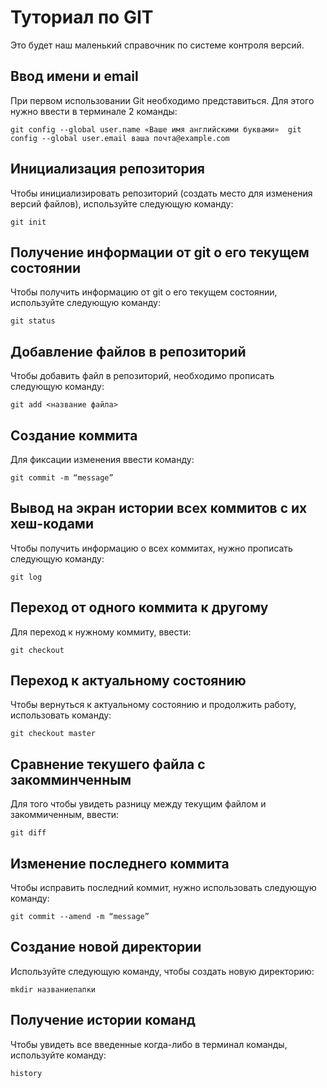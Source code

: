 # Туториал по GIT
Это будет наш маленький справочник по системе контроля версий.
## Ввод имени и email
При первом использовании Git необходимо представиться.  Для этого нужно ввести в терминале 2 команды:
```
git config --global user.name «Ваше имя английскими буквами»  git config --global user.email ваша почта@example.com
```
## Инициализация репозитория

Чтобы инициализировать репозиторий (создать место для изменения версий файлов), используйте следующую команду:

```
git init
```
## Получение информации от git о его текущем состоянии
Чтобы получить информацию от git о его текущем состоянии, используйте следующую команду:
```
git status
```
## Добавление файлов в репозиторий
Чтобы добавить файл в репозиторий, необходимо прописать следующую команду:
```
git add <название файла>
```
## Cоздание коммита
Для фиксации изменения ввести команду:
```
git commit -m “message” 
```
## Вывод на экран истории всех коммитов с их хеш-кодами
Чтобы получить информацию о всех коммитах, нужно прописать следующую команду:
```
git log 
```
## Переход от одного коммита к другому
Для переход к нужному коммиту, ввести:
```
git checkout 
```
## Переход к актуальному состоянию
Чтобы вернуться к актуальному состоянию и продолжить работу, использовать команду:
```
git checkout master 
```
## Сравнение текушего файла с закомминченным
Для того чтобы увидеть разницу между текущим файлом и закоммиченным, ввести:
```
git diff 
```
## Изменение последнего коммита
Чтобы исправить последний коммит, нужно использовать следующую команду:
```
git commit --amend -m “message” 
```
## Cоздание новой директории
Используйте следующую команду, чтобы создать новую директорию:
```
mkdir названиепапки 
```
## Получение истории команд
Чтобы увидеть все введенные когда-либо в терминал команды, используйте команду:
```
history
```